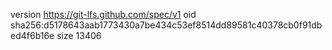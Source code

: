 version https://git-lfs.github.com/spec/v1
oid sha256:d5178643aab1773430a7be434c53ef8514dd89581c40378cb0f91dbed4f6b16e
size 13406
